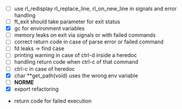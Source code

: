 - [ ] use rl_redisplay rl_replace_line, rl_on_new_line in signals and error handling
- [ ] ft_exit should take parameter for exit status
- [x] gc for environment variables
- [ ] memory leaks on exit via signals or with failed commands
- [ ] correct return code in case of parse error or failed command
- [ ] fd leaks -> find case 
- [ ] printing warning in case of ctrl-d inside a heredoc
- [ ] handling return code when ctrl-c of that command 
- [ ] ctrl-c in case of heredoc
- [x] char	**get_path(void) uses the wrong env variable
- [ ] **NORME**
- [x] export refactoring
- return code for failed execution